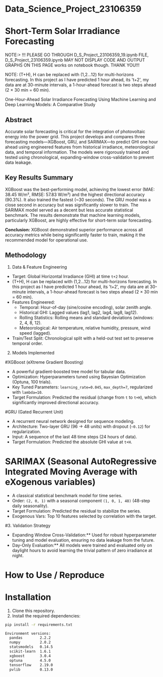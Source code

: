 # Data_Science_Project_23106359
# Short-Term Solar Irradiance Forecasting


NOTE:> !!! PLEASE GO THROUGH D_S_Project_23106359_19.ipynb FILE, D_S_Project_23106359.ipynb MAY NOT DISPLAY CODE AND OUTPUT GRAPHS ON THIS PAGE works on notebook though. THANK YOU!!!

NOTE: (T+H), H can be replaced with (1,2...12) for multi-horizons forecasting. In this project as I have predicted 1 hour ahead, its 't+2', my data are at 30-minute intervals, a 1-hour-ahead forecast is two steps ahead (2 × 30 min = 60 min).

One-Hour-Ahead Solar Irradiance Forecasting Using
Machine Learning and Deep Learning Models: A
Comparative Study


## Abstract

Accurate solar forecasting is critical for the integration of photovoltaic energy into the power grid. This project develops and compares three forecasting models—XGBoost, GRU, and SARIMAX—to predict GHI one hour ahead using engineered features from historical irradiance, meteorological data, and temporal information. The models were rigorously trained and tested using chronological, expanding-window cross-validation to prevent data leakage.

## Key Results Summary

XGBoost was the best-performing model, achieving the lowest error (MAE: 38.45 W/m², RMSE: 57.83 W/m²) and the highest directional accuracy (90.3%). It also trained the fastest (~30 seconds). The GRU model was a close second in accuracy but was significantly slower to train. The SARIMAX model served as a decent but less accurate statistical benchmark. The results demonstrate that machine learning models, particularly XGBoost, are highly effective for short-term solar forecasting.

**Conclusion:** XGBoost demonstrated superior performance across all accuracy metrics while being significantly faster to train, making it the recommended model for operational use.

##  Methodology

 1. Data & Feature Engineering
- Target: Global Horizontal Irradiance (GHI) at time `t+2` hour.
- (T+H), H can be replaced with (1,2...12) for multi-horizons forecasting. In this project as I have predicted 1 hour ahead, its 't+2', my data are at 30-minute intervals, a 1-hour-ahead forecast is two steps ahead (2 × 30 min = 60 min).
- Features Engineered:
  - Temporal: Hour-of-day (sine/cosine encoding), solar zenith angle.
  - Historical GHI: Lagged values (lag1, lag2, lag4, lag8, lag12).
  - Rolling Statistics: Rolling means and standard deviations (windows: 2, 4, 8, 12).
  - Meteorological: Air temperature, relative humidity, pressure, wind speed (lagged).
- Train/Test Split: Chronological split with a held-out test set to preserve temporal order.

2. Models Implemented

#XGBoost (eXtreme Gradient Boosting)
- A powerful gradient-boosted tree model for tabular data.
- Optimization: Hyperparameters tuned using Bayesian Optimization (Optuna, 100 trials).
- Key Tuned Parameters: `learning_rate=0.045`, `max_depth=7`, regularized with `lambda=10`.
- Target Formulation: Predicted the residual (change from `t` to `t+H`), which significantly improved directional accuracy.

#GRU (Gated Recurrent Unit)
- A recurrent neural network designed for sequence modeling.
- Architecture: Two-layer GRU (96 → 48 units) with dropout (`~0.12`) for regularization.
- Input: A sequence of the last 48 time steps (24 hours of data).
- Target Formulation: Predicted the absolute GHI value at `t+H`.

# SARIMAX (Seasonal AutoRegressive Integrated Moving Average with eXogenous variables)
- A classical statistical benchmark model for time series.
- Order: `(2, 0, 1)` with a seasonal component `(1, 0, 1, 48)` (48-step daily seasonality).
- Target Formulation: Predicted the residual to stabilize the series.
- Exogenous Vars: Top 10 features selected by correlation with the target.

#3. Validation Strategy
- Expanding Window Cross-Validation:** Used for robust hyperparameter tuning and model evaluation, ensuring no data leakage from the future.
- Day-Only Evaluation:** All models were trained and evaluated only on daylight hours to avoid learning the trivial pattern of zero irradiance at night.

# How to Use / Reproduce

# Installation
1. Clone this repository.
2. Install the required dependencies:
```bash
pip install -r requirements.txt

Environment versions:
  pandas        2.2.2
  numpy         2.0.2
  statsmodels   0.14.5
  scikit-learn  1.6.1
  xgboost       3.0.4
  optuna        4.5.0
  tensorflow    2.19.0
  pvlib         0.13.0
